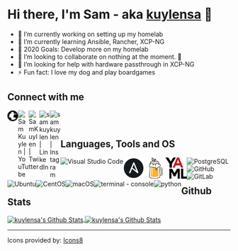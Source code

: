 # Hi there, I'm Sam  - aka [kuylensa][website] 👋

- 🔭 I’m currently working on setting up my homelab
- 🌱 I’m currently learning Ansible, Rancher, XCP-NG
- 🥅 2020 Goals: Develop more on my homelab
- 👯 I’m looking to collaborate on nothing at the moment. 🤣
- 🤔 I’m looking for help with hardware passthrough in XCP-NG
- ⚡ Fun fact: I love my dog and play boardgames

## Connect with me

[<img align="left" alt="Sam's website" width="24px" src="https://raw.githubusercontent.com/iconic/open-iconic/master/svg/globe.svg" />][website]
[<img align="left" alt="Sam Kuylen | YouTube" width="24px" src="https://cdn.jsdelivr.net/npm/simple-icons@v3/icons/youtube.svg" />][youtube]
[<img align="left" alt="SamKuylen | Twitter" width="24px" src="https://cdn.jsdelivr.net/npm/simple-icons@v3/icons/twitter.svg" />][twitter]
[<img align="left" alt="samkuylen | LinkedIn" width="24px" src="https://cdn.jsdelivr.net/npm/simple-icons@v3/icons/linkedin.svg" />][linkedin]
[<img align="left" alt="samkuylen | Instagram" width="24px" src="https://cdn.jsdelivr.net/npm/simple-icons@v3/icons/instagram.svg" />][instagram]


<br/>
<br/>

## Languages, Tools and OS

<img align="left" alt="Visual Studio Code" src="https://img.icons8.com/fluent/48/000000/visual-studio-code-2019.png" />
<img align="left" alt="Ansible" width="48px" src="https://raw.githubusercontent.com/github/explore/80688e429a7d4ef2fca1e82350fe8e3517d3494d/topics/ansible/ansible.png" />
<img align="left" alt="Homebrew (macOS)" width="48px" src="https://raw.githubusercontent.com/github/explore/80688e429a7d4ef2fca1e82350fe8e3517d3494d/topics/homebrew/homebrew.png" />
<img align="left" alt="Yaml" width="48px" src="https://raw.githubusercontent.com/github/explore/80688e429a7d4ef2fca1e82350fe8e3517d3494d/topics/yaml/yaml.png" />
<img align="left" alt="PostgreSQL" src="https://img.icons8.com/color/48/000000/postgreesql.png" />
<img align="left" alt="GitHub" src="https://img.icons8.com/fluent/48/000000/github.png" />
<img align="left" alt="GitLab" src="https://img.icons8.com/color/48/000000/gitlab.png" />
<img align="left" alt="Ubuntu" src="https://img.icons8.com/color/48/000000/ubuntu--v1.png" />
<img align="left" alt="CentOS" src="https://img.icons8.com/color/48/000000/centos.png" />
<img align="left" alt="macOS" src="https://img.icons8.com/office/48/000000/mac-client.png" />
<img align="left" alt="terminal - console" src="https://img.icons8.com/fluent/48/000000/console.png"/>
<img align="left" alt="python" src="https://img.icons8.com/color/48/000000/python.png"/>

<br />
<br />

## Github Stats

<!-- https://github.com/anuraghazra/github-readme-stats -->
<a href="https://github.com/kuylensa">
    <img align="center" alt="kuylensa's Github Stats" src="https://github-readme-stats.codestackr.vercel.app/api?username=kuylensa&show_icons=true&hide_border=true&theme=nord" />
</a>
<a href="https://github.com/kuylensa">
    <img align="center" alt="kuylensa's Github Stats" src="https://github-readme-stats.vercel.app/api/top-langs/?username=kuylensa&show_icons=true&hide_border=true&theme=nord" />
</a>

<hr>

Icons provided by: [Icons8](https://icons8.com/icons)

[website]: https://kuylen.be
[twitter]: https://twitter.com/SamKuylen
[youtube]: https://www.youtube.com/user/SamKuylen/
[instagram]: https://instagram.com/samkuylen
[linkedin]: https://linkedin.com/in/samkuylen